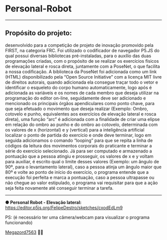 # Personal-Robot
***
## Propósito do projeto:
desenvolvido para a competição de projeto de inovação promovido pela FIRST, na categoria FRC. 
Foi utilizado o codificador de navegador P5.JS do qual possui diversas 
bibliotecas pré-instaladas, para o auxílio das duas programações criadas, com o 
propósito de se realizar os exercícios físicos de elevação lateral e rosca direta, 
juntamente com a PoseNet, o que facilita a nossa codificação. A biblioteca da PoseNet 
foi adicionada como um link (HTML) disponibilizado pela “Open Source Initiative” com 
a licença MIT livre de direitos autorais, quando adicionada ela consegue traçar todo o 
vetor e identificar o esqueleto do corpo humano automaticamente, logo após é 
adicionada as variáveis e os nomes de cada membro que deseja utilizar na 
programação do editor on-line, seguidamente deve ser adicionado e mencionado os 
principais órgãos apendiculares como ponto chave, para que seja efetuado o 
movimento que deseja realizar (Exemplo: Ombro, cotovelo e punho, equivalentes aos
exercícios de elevação lateral e rosca direta), uma função “arc” é adicionada com a 
finalidade de criar uma elipse em relação do ombro ao punho e do ombro ao cotovelo, 
determinada com os valores de x (horizontal) e y (vertical) para a inteligência artificial 
localizar o ponto de partida do exercício e onde deve terminar, logo em seguida 
adicionamos o comando “looping” para que se repita a linha de códigos da leitura dos 
movimentos corporais do praticante e terminar a série do exercício selecionado. Já 
para ser computado e armazenado a pontuação que a pessoa atingiu e prosseguir, os 
valores de x e y voltam para auxiliar, é escrito qual o limite desses valores (Exemplo: 
um ângulo de 90º, para o levantamento lateral), caso a pessoa atinja um ângulo maior 
que 80º e volte ao ponto de início do exercício, o programa entende que a execução 
foi perfeita e marca a pontuação, caso a pessoa ultrapasse ou não chegue ao valor 
estipulado, o programa vai requisitar para que a ação seja feita novamente até 
conseguir terminar a tarefa.
***

**● Personal Robot - Elevação lateral:** https://editor.p5js.org/FelipeDestro/sketches/cxodEdLm9 

PS: (é necessário ter uma câmera/webcam para visualizar o programa funcionando)

[Megazord7563](https://www.instagram.com/megazord7563/) 🤖💙
